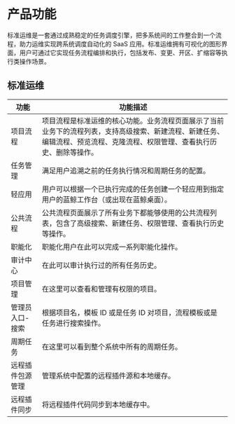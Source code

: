 # 产品功能

标准运维是一套通过成熟稳定的任务调度引擎，把多系统间的工作整合到一个流程，助力运维实现跨系统调度自动化的 SaaS 应用。标准运维拥有可视化的图形界面，用户可通过它实现任务流程编排和执行，包括发布、变更、开区、扩缩容等执行类操作场景。

## 标准运维

| 功能 | 功能描述 |
| --- | ------- |
| 项目流程 | 项目流程是标准运维的核心功能。业务流程页面展示了当前业务下的流程列表，支持高级搜索、新建流程、新建任务、编辑流程、预览流程、克隆流程、权限管理、查看执行历史、删除等操作。 |
| 任务管理 | 满足用户追溯之前的任务执行情况和周期任务的配置。 |
| 轻应用 | 用户可以根据一个已执行完成的任务创建一个轻应用到指定用户的蓝鲸工作台（或出现在蓝鲸桌面）。 |
| 公共流程 | 公共流程页面展示了所有业务下都能够使用的公共流程列表，包含了高级搜索、新建任务、权限管理、查看执行历史等操作。 |
| 职能化 | 职能化用户在此可以完成一系列职能化操作。 |
| 审计中心 | 在此可以审计执行过的所有任务历史。 |
| 项目管理 | 在这里可以查看和管理有权限的项目。 |
| 管理员入口-搜索 | 根据项目名，模板 ID 或是任务 ID 对项目，流程模板或是任务进行搜索操作。 |
| 周期任务 | 在这里可以看到整个系统中所有的周期任务。 |
| 远程插件包源管理 | 管理系统中配置的远程插件源和本地缓存。 |
| 远程插件同步 | 将远程插件代码同步到本地缓存中。 |

